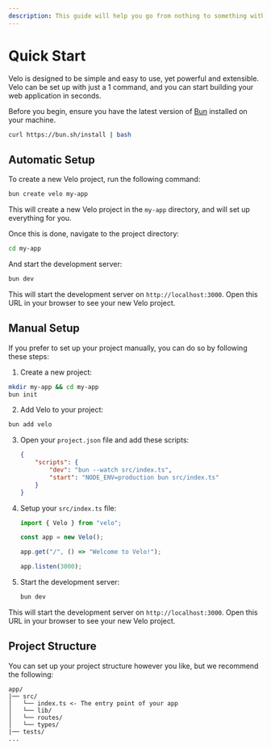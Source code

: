 ```yaml
---
description: This guide will help you go from nothing to something with Velo in a few minutes.
---
```


# Quick Start

Velo is designed to be simple and easy to use, yet powerful and extensible. Velo can be set up with
just a 1 command, and you can start building your web application in seconds.

Before you begin, ensure you have the latest version of [Bun](https://bun.sh) installed on your
machine.

```bash
curl https://bun.sh/install | bash
```

## Automatic Setup

To create a new Velo project, run the following command:

```bash
bun create velo my-app
```

This will create a new Velo project in the `my-app` directory, and will set up everything for you.

Once this is done, navigate to the project directory:

```bash
cd my-app
```

And start the development server:

```bash
bun dev
```

This will start the development server on `http://localhost:3000`. Open this URL in your browser to
see your new Velo project.

## Manual Setup

If you prefer to set up your project manually, you can do so by following these steps:

1. Create a new project:

```bash
mkdir my-app && cd my-app
bun init
```

2. Add Velo to your project:

```bash
bun add velo
```

3. Open your `project.json` file and add these scripts:

    ```json
    {
        "scripts": {
            "dev": "bun --watch src/index.ts",
            "start": "NODE_ENV=production bun src/index.ts"
        }
    }
    ```

4. Setup your `src/index.ts` file:

    ```typescript
    import { Velo } from "velo";

    const app = new Velo();

    app.get("/", () => "Welcome to Velo!");

    app.listen(3000);
    ```

5. Start the development server:

    ```bash
    bun dev
    ```

This will start the development server on `http://localhost:3000`. Open this URL in your browser to
see your new Velo project.

## Project Structure

You can set up your project structure however you like, but we recommend the following:

```
app/
|── src/
│   └── index.ts <- The entry point of your app
│   └── lib/
│   └── routes/
│   └── types/
|── tests/
...
```

